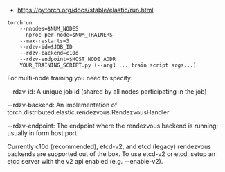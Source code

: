 

- https://pytorch.org/docs/stable/elastic/run.html







```
torchrun
    --nnodes=$NUM_NODES
    --nproc-per-node=$NUM_TRAINERS
    --max-restarts=3
    --rdzv-id=$JOB_ID
    --rdzv-backend=c10d
    --rdzv-endpoint=$HOST_NODE_ADDR
    YOUR_TRAINING_SCRIPT.py (--arg1 ... train script args...)
```



For multi-node training you need to specify:

--rdzv-id: A unique job id (shared by all nodes participating in the job)

--rdzv-backend: An implementation of torch.distributed.elastic.rendezvous.RendezvousHandler

--rdzv-endpoint: The endpoint where the rendezvous backend is running; usually in form host:port.

Currently c10d (recommended), etcd-v2, and etcd (legacy) rendezvous backends are supported out of the box. To use etcd-v2 or etcd, setup an etcd server with the v2 api enabled (e.g. --enable-v2).



